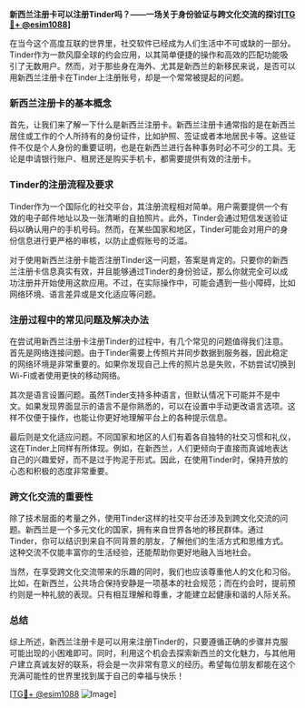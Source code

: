 **新西兰注册卡可以注册Tinder吗？——一场关于身份验证与跨文化交流的探讨[[TG💪+ @esim1088](https://t.me/s/esim1088)]**

在当今这个高度互联的世界里，社交软件已经成为人们生活中不可或缺的一部分。Tinder作为一款风靡全球的约会应用，以其简单便捷的操作和高效的匹配功能吸引了无数用户。然而，对于那些身在海外、尤其是新西兰的新移民来说，是否可以用新西兰注册卡在Tinder上注册账号，却是一个常常被提起的问题。

### 新西兰注册卡的基本概念

首先，让我们来了解一下什么是新西兰注册卡。新西兰注册卡通常指的是在新西兰居住或工作的个人所持有的身份证件，比如护照、签证或者本地居民卡等。这些证件不仅是个人身份的重要证明，也是在新西兰进行各种事务时必不可少的工具。无论是申请银行账户、租房还是购买手机卡，都需要提供有效的注册卡。

### Tinder的注册流程及要求

Tinder作为一个国际化的社交平台，其注册流程相对简单。用户需要提供一个有效的电子邮件地址以及一张清晰的自拍照片。此外，Tinder会通过短信发送验证码以确认用户的手机号码。然而，在某些国家和地区，Tinder可能会对用户的身份信息进行更严格的审核，以防止虚假账号的泛滥。

对于使用新西兰注册卡能否注册Tinder这一问题，答案是肯定的。只要你的新西兰注册卡信息真实有效，并且能够通过Tinder的身份验证，那么你就完全可以成功注册并开始使用这款应用。不过，在实际操作中，可能会遇到一些小障碍，比如网络环境、语言差异或是文化适应等问题。

### 注册过程中的常见问题及解决办法

在尝试用新西兰注册卡注册Tinder的过程中，有几个常见的问题值得我们注意。首先是网络连接问题。由于Tinder需要上传照片并同步数据到服务器，因此稳定的网络环境是非常重要的。如果你发现自己上传的照片总是失败，不妨尝试切换到Wi-Fi或者使用更快的移动网络。

其次是语言设置问题。虽然Tinder支持多种语言，但默认情况下可能并不是中文。如果发现界面显示的语言不是你熟悉的，可以在设置中手动更改语言选项。这样不仅便于操作，也能让你更好地理解平台上的各种提示信息。

最后则是文化适应问题。不同国家和地区的人们有着各自独特的社交习惯和礼仪，这在Tinder上同样有所体现。例如，在新西兰，人们更倾向于直接而真诚地表达自己的兴趣爱好，而不是过于拘泥于形式。因此，在使用Tinder时，保持开放的心态和积极的态度非常重要。

### 跨文化交流的重要性

除了技术层面的考量之外，使用Tinder这样的社交平台还涉及到跨文化交流的问题。新西兰是一个多元文化的国家，拥有来自世界各地的移民群体。通过Tinder，你可以结识到来自不同背景的朋友，了解他们的生活方式和思维方式。这种交流不仅能丰富你的生活经验，还能帮助你更好地融入当地社会。

当然，在享受跨文化交流带来的乐趣的同时，我们也应该尊重他人的文化和习俗。比如，在新西兰，公共场合保持安静是一项基本的社会规范；而在约会时，提前预约则是一种礼貌的表现。只有相互理解和尊重，才能建立起健康和谐的人际关系。

### 总结

综上所述，新西兰注册卡是可以用来注册Tinder的，只要遵循正确的步骤并克服可能出现的小困难即可。同时，利用这个机会去探索新西兰的文化魅力，与其他用户建立真诚友好的联系，将会是一次非常有意义的经历。希望每位朋友都能在这个充满可能性的世界里找到属于自己的幸福与快乐！

[[TG💪+ @esim1088](https://t.me/s/esim1088) ![Image](https://i.postimg.cc/4NQfJmqS/Snipaste-2025-05-13-00-14-12.png)]